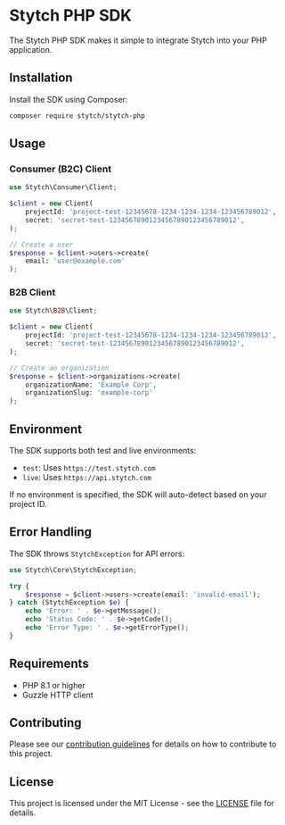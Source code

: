 # Stytch PHP SDK

The Stytch PHP SDK makes it simple to integrate Stytch into your PHP application.

## Installation

Install the SDK using Composer:

```bash
composer require stytch/stytch-php
```

## Usage

### Consumer (B2C) Client

```php
use Stytch\Consumer\Client;

$client = new Client(
    projectId: 'project-test-12345678-1234-1234-1234-123456789012',
    secret: 'secret-test-12345678901234567890123456789012',
);

// Create a user
$response = $client->users->create(
    email: 'user@example.com'
);
```

### B2B Client

```php
use Stytch\B2B\Client;

$client = new Client(
    projectId: 'project-test-12345678-1234-1234-1234-123456789012',
    secret: 'secret-test-12345678901234567890123456789012',
);

// Create an organization
$response = $client->organizations->create(
    organizationName: 'Example Corp',
    organizationSlug: 'example-corp'
);
```

## Environment

The SDK supports both test and live environments:

- `test`: Uses `https://test.stytch.com`
- `live`: Uses `https://api.stytch.com`

If no environment is specified, the SDK will auto-detect based on your project ID.

## Error Handling

The SDK throws `StytchException` for API errors:

```php
use Stytch\Core\StytchException;

try {
    $response = $client->users->create(email: 'invalid-email');
} catch (StytchException $e) {
    echo 'Error: ' . $e->getMessage();
    echo 'Status Code: ' . $e->getCode();
    echo 'Error Type: ' . $e->getErrorType();
}
```

## Requirements

- PHP 8.1 or higher
- Guzzle HTTP client

## Contributing

Please see our [contribution guidelines](CONTRIBUTING.md) for details on how to contribute to this project.

## License

This project is licensed under the MIT License - see the [LICENSE](LICENSE) file for details.
